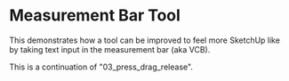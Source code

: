 # Measurement Bar Tool

This demonstrates how a tool can be improved to feel more SketchUp like by
taking text input in the measurement bar (aka VCB).

This is a continuation of "03_press_drag_release".
